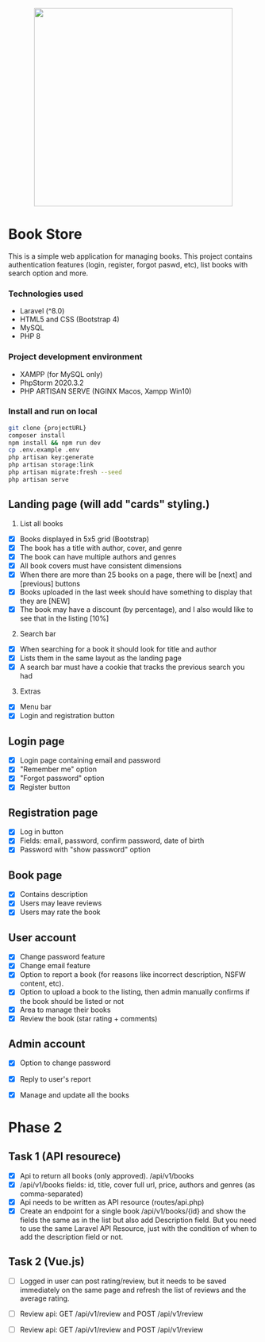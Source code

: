 <p align="center"><a href="https://laravel.com" target="_blank"><img src="https://raw.githubusercontent.com/laravel/art/master/logo-lockup/5%20SVG/2%20CMYK/1%20Full%20Color/laravel-logolockup-cmyk-red.svg" width="400"></a></p>

# Book Store 

This is a simple web application for managing books. This project contains authentication
features (login, register, forgot paswd, etc), list books with search option and more.

### Technologies used
- Laravel (^8.0)
- HTML5 and CSS (Bootstrap 4)
- MySQL 
- PHP 8

### Project development environment
- XAMPP (for MySQL only)
- PhpStorm  2020.3.2
- PHP ARTISAN SERVE (NGINX Macos, Xampp Win10)

### Install and run on local
```sh
git clone {projectURL}
composer install
npm install && npm run dev
cp .env.example .env
php artisan key:generate
php artisan storage:link
php artisan migrate:fresh --seed
php artisan serve
```

## Landing page (will add "cards" styling.)
1. List all books
- [x] Books displayed in 5x5 grid (Bootstrap)
- [x] The book has a title with author, cover, and genre
- [x] The book can have multiple authors and genres
- [x] All book covers must have consistent dimensions
- [x] When there are more than 25 books on a page, there will be [next] and [previous] buttons
- [x] Books uploaded in the last week should have something to display that they are [NEW]
- [x] The book may have a discount (by percentage), and I also would like to see that in the listing [10%]

2. Search bar
- [x] When searching for a book it should look for title and author
- [x] Lists them in the same layout as the landing page
- [x] A search bar must have a cookie that tracks the previous search you had

3. Extras
- [x] Menu bar
- [x] Login and registration button

## Login page
- [x] Login page containing email and password
- [x] "Remember me" option
- [x] "Forgot password" option
- [x] Register button

## Registration page
- [x] Log in button
- [x] Fields: email, password, confirm password, date of birth
- [x] Password with "show password" option

## Book page
- [x] Contains description
- [x] Users may leave reviews
- [x] Users may rate the book

## User account
- [x] Change password feature
- [x] Change email feature
- [x] Option to report a book (for reasons like incorrect description, NSFW content, etc). 
- [x] Option to upload a book to the listing, then admin manually confirms if the book should be listed or not
- [x] Area to manage their books
- [x] Review the book (star rating + comments)

## Admin account
- [x] Option to change password
- [x] Reply to user's report
- [x] Manage and update all the books


# Phase 2

## Task 1 (API resourece)
- [x] Api to return all books (only approved). /api/v1/books
- [x] /api/v1/books fields: id, title, cover full url, price, authors and genres
  (as comma-separated)
- [x] Api needs to be written as API resource (routes/api.php)
- [x] Create an endpoint for a single book /api/v1/books/{id} and show the fields the same as in the list but also add Description field. But you need to use the same Laravel API Resource, just with the condition of when to add the description field or not.

## Task 2 (Vue.js)
- [ ] Logged in user can post rating/review, but it needs to be saved immediately on the same page and refresh the list of reviews and the average rating.
- [ ] Review api: GET /api/v1/review and POST /api/v1/review
- [ ] Review api: GET /api/v1/review and POST /api/v1/review

